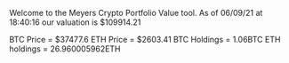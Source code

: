Welcome to the Meyers Crypto Portfolio Value tool. 
As of 06/09/21 at 18:40:16 our valuation is $109914.21 

BTC Price = $37477.6
 ETH Price = $2603.41
BTC Holdings = 1.06BTC
 ETH holdings = 26.960005962ETH 

